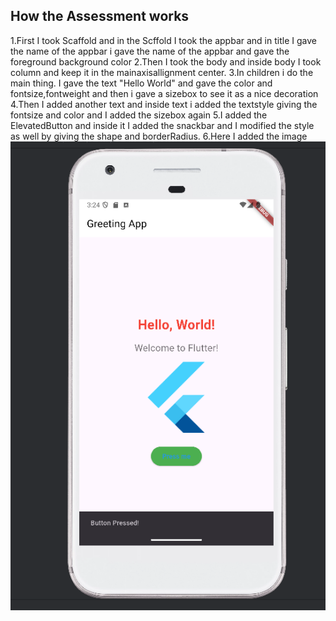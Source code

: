 ## How the Assessment works
1.First I took Scaffold and in the Scffold I took the appbar and in title I gave the name of the appbar i gave the name of the appbar and gave the foreground background color
2.Then I took the body and inside body I took column and keep it in the mainaxisallignment center.
3.In children i do the main thing. I gave the text "Hello World" and gave the color and fontsize,fontweight and then i gave a sizebox to see it as a nice decoration
4.Then I added another text and inside text i added the textstyle giving the fontsize and color and I added the sizebox again
5.I added the ElevatedButton and inside it I added the snackbar and I modified the style as well by giving the shape and borderRadius.
6.Here I added the image![img.png](img.png)